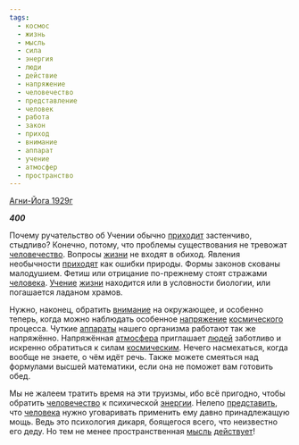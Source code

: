 ```yaml
---
tags:
  - космос
  - жизнь
  - мысль
  - сила
  - энергия
  - люди
  - действие
  - напряжение
  - человечество
  - представление
  - человек
  - работа
  - закон
  - приход
  - внимание
  - аппарат
  - учение
  - атмосфер
  - пространство
---
```

[Агни-Йога 1929г](https://127.0.0.1:4002/agni/1929)

___400___

Почему ручательство об Учении обычно [приходит](../../../tags/#приход) застенчиво, стыдливо? Конечно, потому, что проблемы существования не тревожат [человечество](../../../tags/#человечество). Вопросы [жизни](../../../tags/#жизнь) не входят в обиход. Явления необычности [приходят](../../../tags/#приход) как ошибки природы. Формы законов скованы малодушием. Фетиш или отрицание по-прежнему стоят стражами [человека](../../../tags/#человек). [Учение](../../../tags/#учение) [жизни](../../../tags/#жизнь) находится или в условности биологии, или погашается ладаном храмов.   

Нужно, наконец, обратить [внимание](../../../tags/#внимание) на окружающее, и особенно теперь, когда можно наблюдать особенное [напряжение](../../../tags/#напряжение) [космического](../../../tags/#космос) процесса. Чуткие [аппараты](../../../tags/#аппарат) нашего организма работают так же напряжённо. Напряжённая [атмосфера](../../../tags/#атмосфер) приглашает [людей](../../../tags/#люди) заботливо и искренно обратиться к силам [космическим](../../../tags/#космос). Нечего насмехаться, когда вообще не знаете, о чём идёт речь. Также можете смеяться над формулами высшей математики, если она не поможет вам готовить обед.   

Мы не жалеем тратить время на эти труизмы, ибо всё пригодно, чтобы обратить [человечество](../../../tags/#человечество) к психической [энергии](../../../tags/#энергия). Нелепо [представить](../../../tags/#представление), что [человека](../../../tags/#человек) нужно уговаривать применить ему давно принадлежащую мощь. Ведь это психология дикаря, боящегося всего, что неизвестно его деду. Но тем не менее пространственная [мысль](../../../tags/#мысль) [действует](../../../tags/#действие)!